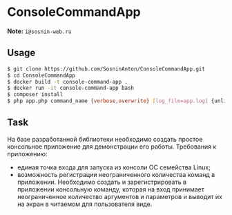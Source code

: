 # ConsoleCommandApp

**Note:** ```i@sosnin-web.ru```  



## Usage

``` bash
$ git clone https://github.com/SosninAnton/ConsoleCommandApp.git
$ cd ConsoleCommandApp
$ docker build -t console-command-app .
$ docker run -it console-command-app bash
$ composer install
$ php app.php command_name {verbose,overwrite} [log_file=app.log] {unlimited} [methods={create,update,delete}] [paginate=50] {log}
```

## Task

На базе разработанной библиотеки необходимо создать простое консольное приложение
для демонстрации его работы.
Требования к приложению:
- единая точка входа для запуска из консоли ОС семейства Linux;
- возможность регистрации неограниченного количества команд в приложении.
  Необходимо создать и зарегистрировать в приложении консольную команду, которая на
  вход принимает неограниченное количество аргументов и параметров и выводит их на экран
  в читаемом для пользователя виде.


